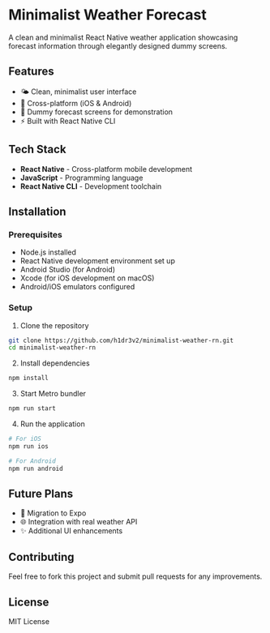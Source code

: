 # Minimalist Weather Forecast

A clean and minimalist React Native weather application showcasing forecast information through elegantly designed dummy screens.

## Features

- 🌤️ Clean, minimalist user interface
- 📱 Cross-platform (iOS & Android)
- 🎨 Dummy forecast screens for demonstration
- ⚡ Built with React Native CLI

## Tech Stack

- **React Native** - Cross-platform mobile development
- **JavaScript** - Programming language
- **React Native CLI** - Development toolchain

## Installation

### Prerequisites
- Node.js installed
- React Native development environment set up
- Android Studio (for Android)
- Xcode (for iOS development on macOS)
- Android/iOS emulators configured

### Setup

1. Clone the repository
```bash
git clone https://github.com/h1dr3v2/minimalist-weather-rn.git
cd minimalist-weather-rn
```

2. Install dependencies
```bash
npm install
```

3. Start Metro bundler
```bash
npm run start
```

4. Run the application
```bash
# For iOS
npm run ios

# For Android
npm run android
```

## Future Plans

- 🔄 Migration to Expo
- 🌐 Integration with real weather API
- ✨ Additional UI enhancements

## Contributing

Feel free to fork this project and submit pull requests for any improvements.

## License

MIT License
